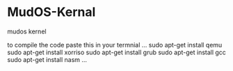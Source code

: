 # MudOS-Kernal
mudos kernel

to compile the code paste this in your termnial
...
sudo apt-get install qemu
sudo apt-get install xorriso
sudo apt-get install grub
sudo apt-get install gcc
sudo apt-get install nasm 
...
